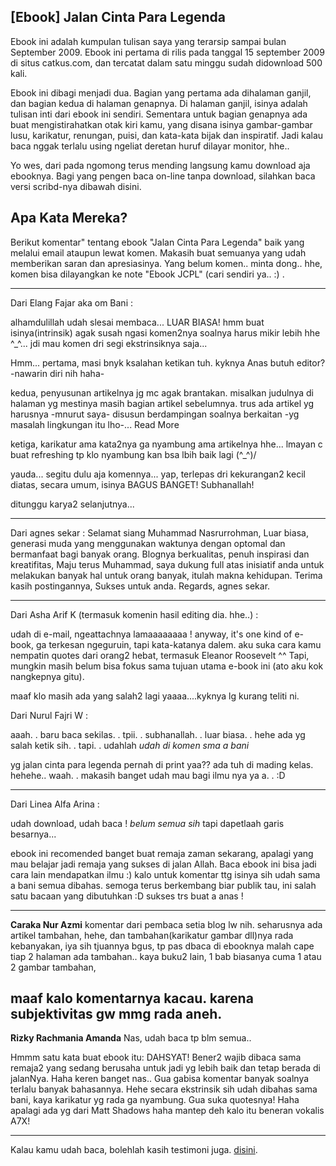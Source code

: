 ## [Ebook] Jalan Cinta Para Legenda

Ebook ini adalah kumpulan tulisan saya yang terarsip sampai bulan September 2009. Ebook ini pertama di rilis pada tanggal 15 september 2009 di situs catkus.com, dan tercatat dalam satu minggu sudah didownload 500 kali. 

Ebook ini dibagi menjadi dua. Bagian yang pertama ada dihalaman ganjil, dan bagian kedua di halaman genapnya. Di halaman ganjil, isinya adalah tulisan inti dari ebook ini sendiri. Sementara untuk bagian genapnya ada buat mengistirahatkan otak kiri kamu, yang disana isinya gambar-gambar lusu, karikatur, renungan, puisi, dan kata-kata bijak dan inspiratif. Jadi kalau baca nggak terlalu using ngeliat deretan huruf dilayar monitor, hhe..

Yo wes, dari pada ngomong terus mending langsung kamu download aja ebooknya. Bagi yang pengen baca on-line tanpa download, silahkan baca versi scribd-nya dibawah disini.

## Apa Kata Mereka?

Berikut komentar" tentang ebook "Jalan Cinta Para Legenda" baik yang melalui email ataupun lewat komen. Makasih buat semuanya yang udah memberikan saran dan apresiasinya. Yang belum komen.. minta dong.. hhe, komen bisa dilayangkan ke note "Ebook JCPL" (cari sendiri ya.. :) .

------------------------

Dari Elang Fajar aka om Bani :

alhamdulillah udah slesai membaca... LUAR BIASA! hmm buat isinya(intrinsik) agak susah ngasi komen2nya soalnya harus mikir lebih hhe ^_^... jdi mau komen dri segi ekstrinsiknya saja...

Hmm... pertama, masi bnyk ksalahan ketikan tuh. kyknya Anas butuh editor? -nawarin diri nih haha-

kedua, penyusunan artikelnya jg mc agak brantakan. misalkan judulnya di halaman yg mestinya masih bagian artikel sebelumnya. trus ada artikel yg harusnya -mnurut saya- disusun berdampingan soalnya berkaitan -yg masalah lingkungan itu lho-... Read More

ketiga, karikatur ama kata2nya ga nyambung ama artikelnya hhe... lmayan c buat refreshing tp klo nyambung kan bsa lbih baik lagi \(^_^)/

yauda... segitu dulu aja komennya... yap, terlepas dri kekurangan2 kecil diatas, secara umum, isinya BAGUS BANGET! Subhanallah!

ditunggu karya2 selanjutnya...


----

Dari agnes sekar :
Selamat siang Muhammad Nasrurrohman, Luar biasa, generasi muda yang menggunakan waktunya dengan optomal dan bermanfaat bagi banyak orang. Blognya berkualitas, penuh inspirasi dan kreatifitas, Maju terus Muhammad, saya dukung full atas inisiatif anda untuk melakukan banyak hal untuk orang banyak, itulah makna kehidupan. Terima kasih postingannya, Sukses untuk anda. Regards, agnes sekar.

---

Dari Asha Arif K (termasuk komenin hasil editing dia. hhe..) :

udah di e-mail, ngeattachnya lamaaaaaaaa ! anyway, it's one kind of e-book, ga terkesan ngeguruin, tapi kata-katanya dalem. aku suka cara kamu nempatin quotes dari orang2 hebat, termasuk Eleanor Roosevelt ^^ Tapi, mungkin masih belum bisa fokus sama tujuan utama e-book ini (ato aku kok nangkepnya gitu).

maaf klo masih ada yang salah2 lagi yaaaa....kyknya lg kurang teliti ni.

Dari Nurul Fajri W :

aaah. . baru baca sekilas. . tpii. . subhanallah. . luar biasa. . hehe ada yg salah ketik sih. . tapi. . udahlah *udah di komen sma a bani*

yg jalan cinta para legenda pernah di print yaa?? ada tuh di mading kelas. hehehe..
waah. . makasih banget udah mau bagi ilmu nya ya a. . :D

----

Dari Linea Alfa Arina :

udah download, udah baca ! *belum semua sih* tapi dapetlaah garis besarnya...

ebook ini recomended banget buat remaja zaman sekarang, apalagi yang mau belajar jadi remaja yang sukses di jalan Allah. Baca ebook ini bisa jadi cara lain mendapatkan ilmu :)
kalo untuk komentar ttg isinya sih udah sama a bani semua dibahas. semoga terus berkembang biar publik tau, ini salah satu bacaan yang dibutuhkan :D sukses trs buat a anas !

-----------

**Caraka Nur Azmi** komentar dari pembaca setia blog lw nih.
seharusnya ada artikel tambahan, hehe,
dan tambahan(karikatur gambar dll)nya rada kebanyakan, iya sih tjuannya bgus, tp pas dbaca di ebooknya malah cape tiap 2 halaman ada tambahan..
kaya buku2 lain,
1 bab biasanya cuma 1 atau 2 gambar tambahan,

maaf kalo komentarnya kacau.
karena subjektivitas gw mmg rada aneh.
---------
**Rizky Rachmania Amanda** Nas, udah baca tp blm semua..

Hmmm satu kata buat ebook itu: DAHSYAT! Bener2 wajib dibaca sama remaja2 yang sedang berusaha untuk jadi yg lebih baik dan tetap berada di jalanNya. Haha keren banget nas.. Gua gabisa komentar banyak soalnya terlalu banyak bahasannya. Hehe
secara ekstrinsik sih udah dibahas sama bani, kaya karikatur yg rada ga nyambung. Gua suka quotesnya! Haha apalagi ada yg dari Matt Shadows haha mantep deh kalo itu beneran vokalis A7X!

---

Kalau kamu udah baca, bolehlah kasih testimoni juga. [disini](link).